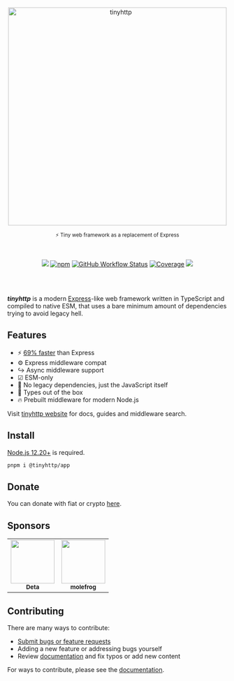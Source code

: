 <br /><br /><br />

<div align="center">
<img width="500px" src="https://tinyhttp.v1rtl.site/images/logo.svg" alt="tinyhttp" />
<p><sub>⚡ Tiny web framework as a replacement of Express</sub></p><br />

[![][site-badge]][site-url] [![npm][npm-img]][npm-url]
[![GitHub Workflow
Status][gh-actions-img]][github-actions]
[![Coverage][cov-img]][cov-url] [![][code-quality-img]][code-quality]

</div>
<br /><br />

_**tinyhttp**_ is a modern [Express](https://expressjs.com/)-like web framework
written in TypeScript and compiled to native ESM, that uses a bare minimum
amount of dependencies trying to avoid legacy hell.

## Features

- ⚡
  [69% faster](https://web-frameworks-benchmark.netlify.app/result?f=tinyhttp,express)
  than Express
- ⚙ Express middleware compat
- ↪ Async middleware support
- ☑ ESM-only
- 🚀 No legacy dependencies, just the JavaScript itself
- 🔨 Types out of the box
- 🔥 Prebuilt middleware for modern Node.js

Visit [tinyhttp website](https://tinyhttp.v1rtl.site) for docs, guides and
middleware search.

## Install

[Node.js 12.20+](https://node.green/#ES2019) is required.

```sh
pnpm i @tinyhttp/app
```

## Donate

You can donate with fiat or crypto
[here](https://github.com/tinyhttp/tinyhttp?sponsor=1).

## Sponsors

<!-- prettier-ignore-start -->
<!-- markdownlint-disable -->
<table>
  <tr>
    <td align="center"><a href="http://deta.sh?ref=tinyhttp"><img src="https://i.snipboard.io/VFbSna.jpg" width="100px;" alt=""/><br /><sub><b>Deta</b></sub></td> <td align="center"><a href="https://molefrog.com/"><img src="https://avatars3.githubusercontent.com/u/671276?v=4" width="100px;" alt=""/><br /><sub><b>molefrog</b></sub></td>
  </tr>

</table>
<!-- markdownlint-enable -->
<!-- prettier-ignore-end -->

## Contributing

There are many ways to contribute:

- [Submit bugs or feature requests](https://github.com/tinyhttp/tinyhttp/issues)
- Adding a new feature or addressing bugs yourself
- Review [documentation](https://tinyhttp.v1rtl.site/) and fix typos or add new
  content

For ways to contribute, please see the
[documentation](https://github.com/tinyhttp/tinyhttp/blob/master/CONTRIBUTING.md).

[site-url]: https://tinyhttp.v1rtl.site
[npm-url]: https://npmjs.com/package/@tinyhttp/app
[github-actions]: https://github.com/tinyhttp/tinyhttp/actions
[gh-actions-img]: https://img.shields.io/github/actions/workflow/status/tinyhttp/tinyhttp/main.yml?branch=master&style=for-the-badge&logo=github&label=&color=hotpink
[cov-img]: https://img.shields.io/coveralls/github/tinyhttp/tinyhttp?style=for-the-badge&color=hotpink
[cov-url]: https://coveralls.io/github/tinyhttp/tinyhttp
[code-quality-img]: https://img.shields.io/codefactor/grade/github/tinyhttp/tinyhttp?style=for-the-badge&color=hotpink
[code-quality]: https://www.codefactor.io/repository/github/tinyhttp/tinyhttp
[npm-img]: https://img.shields.io/npm/dt/@tinyhttp/app?style=for-the-badge&color=hotpink&logo=npm&label=
[site-badge]: https://img.shields.io/badge/website-open-hotpink?style=for-the-badge
